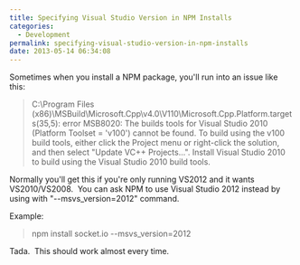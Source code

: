 ```yaml
---
title: Specifying Visual Studio Version in NPM Installs
categories:
  - Development
permalink: specifying-visual-studio-version-in-npm-installs
date: 2013-05-14 06:34:08
---
```


Sometimes when you install a NPM package, you'll run into an issue like this:
<blockquote>C:\Program Files (x86)\MSBuild\Microsoft.Cpp\v4.0\V110\Microsoft.Cpp.Platform.targets(35,5): error MSB8020: The builds tools for Visual Studio 2010 (Platform Toolset = 'v100') cannot be found. To build using the v100 build tools, either click the Project menu or right-click the solution, and then select "Update VC++ Projects...". Install Visual Studio 2010 to build using the Visual Studio 2010 build tools.</blockquote>
Normally you'll get this if you're only running VS2012 and it wants VS2010/VS2008.  You can ask NPM to use Visual Studio 2012 instead by using with "--msvs_version=2012" command.

Example:
<blockquote>npm install socket.io --msvs_version=2012</blockquote>
Tada.  This should work almost every time.